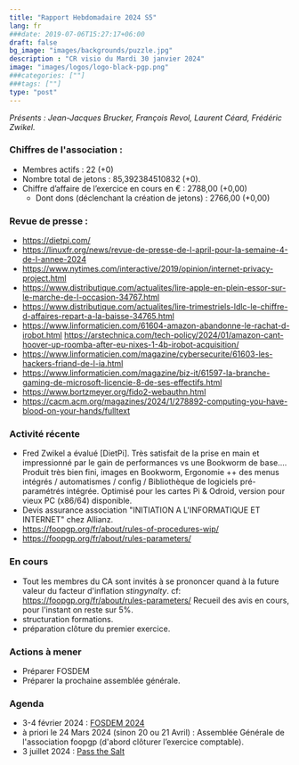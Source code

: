 ```yaml
---
title: "Rapport Hebdomadaire 2024 S5"
lang: fr
###date: 2019-07-06T15:27:17+06:00
draft: false
bg_image: "images/backgrounds/puzzle.jpg"
description : "CR visio du Mardi 30 janvier 2024"
image: "images/logos/logo-black-pgp.png"
###categories: [""]
###tags: [""]
type: "post"
---
```


*Présents : Jean-Jacques Brucker, François Revol, Laurent Céard, Frédéric Zwikel.*


### Chiffres de l'association :

* Membres actifs : 22 (+0)
* Nombre total de jetons : 85,392384510832 (+0).
* Chiffre d’affaire de l’exercice en cours en € : 2788,00 (+0,00)
  * Dont dons (déclenchant la création de jetons) : 2766,00 (+0,00)


### Revue de presse :

* https://dietpi.com/
* https://linuxfr.org/news/revue-de-presse-de-l-april-pour-la-semaine-4-de-l-annee-2024
* https://www.nytimes.com/interactive/2019/opinion/internet-privacy-project.html
* https://www.distributique.com/actualites/lire-apple-en-plein-essor-sur-le-marche-de-l-occasion-34767.html
* https://www.distributique.com/actualites/lire-trimestriels-ldlc-le-chiffre-d-affaires-repart-a-la-baisse-34765.html
* https://www.linformaticien.com/61604-amazon-abandonne-le-rachat-d-irobot.html https://arstechnica.com/tech-policy/2024/01/amazon-cant-hoover-up-roomba-after-eu-nixes-1-4b-irobot-acquisition/
* https://www.linformaticien.com/magazine/cybersecurite/61603-les-hackers-friand-de-l-ia.html
* https://www.linformaticien.com/magazine/biz-it/61597-la-branche-gaming-de-microsoft-licencie-8-de-ses-effectifs.html
* https://www.bortzmeyer.org/fido2-webauthn.html
* https://cacm.acm.org/magazines/2024/1/278892-computing-you-have-blood-on-your-hands/fulltext


### Activité récente

* Fred Zwikel a évalué [DietPi]. Très satisfait de la prise en main et impressionné par le gain de  performances vs une Bookworm de base.... Produit très bien fini, images en Bookworm, Ergonomie ++ des menus intégrés / automatismes / config / Bibliothèque de logiciels pré-paramétrés intégrée. Optimisé pour les cartes Pi & Odroid, version pour vieux PC (x86/64) disponible.
* Devis assurance association "INITIATION A L'INFORMATIQUE ET INTERNET" chez Allianz.
* https://foopgp.org/fr/about/rules-of-procedures-wip/
* https://foopgp.org/fr/about/rules-parameters/

### En cours

* Tout les membres du CA sont invités à se prononcer quand à la future valeur du facteur d'inflation *stingynalty*.  cf: https://foopgp.org/fr/about/rules-parameters/ Recueil des avis en cours, pour l'instant on reste sur 5%.
* structuration formations.
* préparation clôture du premier exercice.

### Actions à mener

* Préparer FOSDEM
* Préparer la prochaine assemblée générale.

### Agenda

* 3-4 février 2024 : [FOSDEM 2024](https://fosdem.org/2024/)
* à priori le 24 Mars 2024 (sinon 20 ou 21 Avril) : Assemblée Générale de l'association foopgp (d'abord clôturer l’exercice comptable).
* 3 juillet 2024 : [Pass the Salt](https://2024.pass-the-salt.org)
